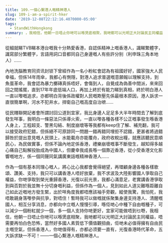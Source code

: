 ```yaml
---
title: 109.一個心繫港人嘅精神港人
slug: 109-i-am-a-spirit-hker
date: '2019-12-08T22:12:16.4070000-05:00'
tags:
  - StandWithHongkong
summary: ，我相信，他朝一日唔止你哋可以喺煲底相聚，我哋都可以光明正大討論民主同權益，唔需要再怕白色恐怖
---
```

從細就睇TVB睇本港台嘅我十分熱愛香港，自認係精神上嘅香港人，識睇繁體字，識寫部分繁體字，言語用詞口音都同自己身邊嘅人有些許分别（利申珠三角本地人）……



內地洗腦教育同资讯封锁下曾經作為一名小粉紅會認為有祖國好好，國家強大人民幸福，但係14年雨傘，我都心有惻隱，對港人追求普選嘅意願報以理解支持，到魚蛋革命，我會認為暴力擲磚真係唔好，會傷到人，自覺成為偽善中間派，來來回回之間搖擺，直到17年年底低端人口，再加上終於有能力睇到真相，終於明白港人一直以嚟嘅追求，亦都明白背後係政權對人民嘅欺壓先係最根本原因，港人訴求一直很簡單啊，河水不犯井水，捍衛自己嘅高度自治嗻……



從民賤聯開記者會所謂討回公道到宜家，我比身邊人足足多大半年時間去了解到底發生咩事，我明白一條惡法只係導火索，一直以嚟各種各樣不公正嘅事發生喺香港人身上，工程超支、警黑勾結、制度崩壞等等我都有keep住了解、補充翻，我可以接受政府犯錯，但係絕不可原諒同一問題一錯再錯同埋拒不認錯，更甚者將過錯歸咎於提出意見嘅人民頭上，水能載舟亦能覆舟，政府收稅出糧，就應該聽民意順民心，為民做實事，但係不論內地定係香港，禮樂崩壞嘅事不斷發生，越知得多越心痛自己點解投胎成為中國人，但慶幸我成長喺一個靠近香港，從小受香港文化影響嘅地方，係一個同聲同氣講廣東話嘅精神香港人……



作為一個有基本同理心嘅人，將心比心我都會覺得絕望，再環顧身邊各種各樣歌頌、讚美、支持，我只可以講香港人唔好放棄，我不求波及大陸影響國人爭取自己權益，你哋爭取到榮光重歸香港，光復以前光景，我都心滿意足，老實講香港爭取到與否對於我並無十分切身嘅利益，但係作為一個人，見到如此人道災難喺距離自己如此近嘅地方發生緊，出於咩角度我都唔應該袖手旁觀，縱使我驚，我怕死，我唔敢親身落嚟參與抗爭，對唔住！暫時我可以做嘅就係聚集身邊支持港人、清醒嘅國人，相互分享消息，亦都向中立嘅人慢慢引導，喺佢哋心中種下自由嘅種子，可以減少一個粉紅就少一個，多一個人支持你哋更好，宜家可能做唔到乜嘢，我相信，他朝一日唔止你哋可以喺煲底相聚，我哋都可以光明正大討論民主同權益，唔需要再怕白色恐怖，當然好多國人素質低下價值觀扭曲，佢哋未必值得擁有自由民主嘅空氣，但係香港人，你哋值得有，亦都必须要一直有，光復香港時代革命，五大訴求缺一不可！——一個心繫港人嘅精神港人。
